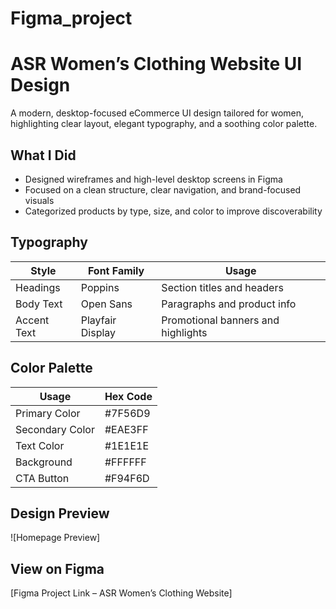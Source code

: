 # Figma_project
# ASR Women’s Clothing Website UI Design

A modern, desktop-focused eCommerce UI design tailored for women, highlighting clear layout, elegant typography, and a soothing color palette.

## What I Did

- Designed wireframes and high-level desktop screens in Figma
- Focused on a clean structure, clear navigation, and brand-focused visuals
- Categorized products by type, size, and color to improve discoverability

## Typography

| Style        | Font Family        | Usage                         |
|--------------|--------------------|-------------------------------|
| Headings     | Poppins            | Section titles and headers    |
| Body Text    | Open Sans          | Paragraphs and product info   |
| Accent Text  | Playfair Display   | Promotional banners and highlights |

## Color Palette

| Usage            | Hex Code   
|------------------|-----------
| Primary Color     | #7F56D9   
| Secondary Color   | #EAE3FF   
| Text Color        | #1E1E1E   
| Background        | #FFFFFF  
| CTA Button        | #F94F6D   

## Design Preview

![Homepage Preview]

## View on Figma

[Figma Project Link – ASR Women’s Clothing Website]
